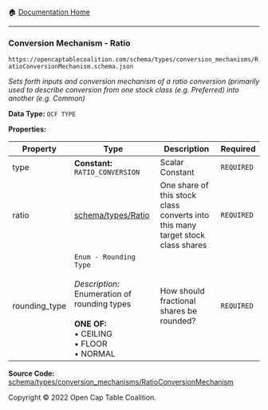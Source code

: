 :house: [Documentation Home](../../../../README.md)

---

### Conversion Mechanism - Ratio

`https://opencaptablecoalition.com/schema/types/conversion_mechanisms/RatioConversionMechanism.schema.json`

_Sets forth inputs and conversion mechanism of a ratio conversion (primarily used to describe conversion from one stock class (e.g. Preferred) into another (e.g. Common)_

**Data Type:** `OCF TYPE`

**Properties:**

| Property      | Type                                                                                                                                                       | Description                                                                     | Required   |
| ------------- | ---------------------------------------------------------------------------------------------------------------------------------------------------------- | ------------------------------------------------------------------------------- | ---------- |
| type          | **Constant:** `RATIO_CONVERSION`                                                                                                                           | Scalar Constant                                                                 | `REQUIRED` |
| ratio         | [schema/types/Ratio](../Ratio.md)                                                                                                                          | One share of this stock class converts into this many target stock class shares | `REQUIRED` |
| rounding_type | `Enum - Rounding Type`</br></br>_Description:_ Enumeration of rounding types</br></br>**ONE OF:** </br>&bull; CEILING </br>&bull; FLOOR </br>&bull; NORMAL | How should fractional shares be rounded?                                        | `REQUIRED` |

**Source Code:** [schema/types/conversion_mechanisms/RatioConversionMechanism](../../../../../schema/types/conversion_mechanisms/RatioConversionMechanism.schema.json)

Copyright © 2022 Open Cap Table Coalition.
